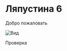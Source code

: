 # Ляпустина 6

Добро пожаловать  

![Вид](https://www.metrtv.ru/images/ads/160/930/2.jpg)

Проверка
